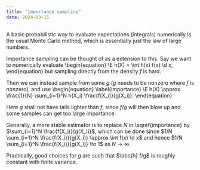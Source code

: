 ```yaml
---
title: "importance sampling"
date: 2024-03-15
---
```


A basic probabilistic way to evaluate expectations (integrals) numerically is the usual Monte Carlo method, which is essentially just the law of large numbers.

Importance sampling can be thought of as a extension to this. Say we want to numerically evaluate
\begin{equation}
	\E h(X) = \int h(x) f(x) \d x,
\end{equation}
but sampling directly from the density $f$ is hard.

Then we can instead sample from some $g$ ($g$ needs to be nonzero where $f$ is nonzero), and use
\begin{equation}
	\label{importance}
	\E h(X) \approx \frac{1}{N} \sum_{i=1}^N h(X_i) \frac{f(X_i)}{g(X_i)}.
\end{equation}

Here $g$ shall not have tails lighter than $f$, since $f/g$ will then blow up and some samples can get too large importance.

Generally, a more stable estimator is to replace $N$ in \eqref{importance} by $\sum_{i=1}^N \frac{f(X_i)}{g(X_i)}$, which can be done since $1/N \sum_{i=1}^N \frac{f(X_i)}{g(X_i)} \approx \int f(x) \d x$ and hence $1/N \sum_{i=1}^N \frac{f(X_i)}{g(X_i)} \to 1$ as $N \to \infty$.

Practically, good choices for $g$ are such that $\abs{h} f/g$ is roughly constant with finite variance.